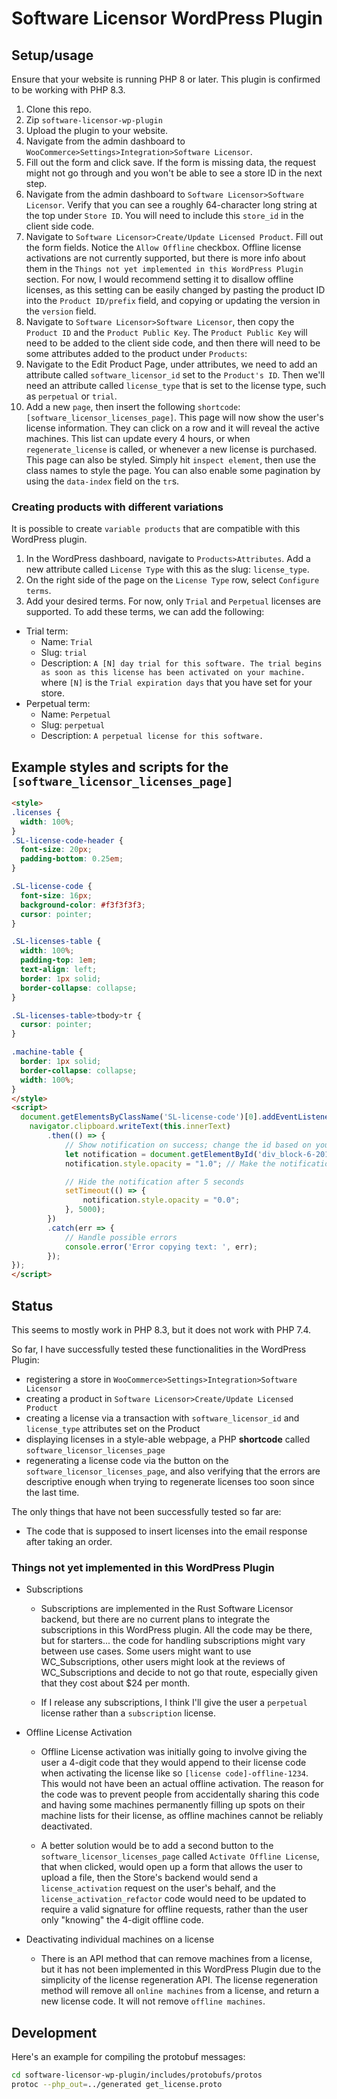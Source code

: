 # Software Licensor WordPress Plugin

## Setup/usage

Ensure that your website is running PHP 8 or later. This plugin is confirmed to be working with PHP 8.3.

1. Clone this repo.
2. Zip `software-licensor-wp-plugin`
3. Upload the plugin to your website.
4. Navigate from the admin dashboard to `WooCommerce>Settings>Integration>Software Licensor`.
5. Fill out the form and click save. If the form is missing data, the request might not go through and you won't be able to see a store ID in the next step.
6. Navigate from the admin dashboard to `Software Licensor>Software Licensor`. Verify that you can see a roughly 64-character long string at the top under `Store ID`. You will need to include this `store_id` in the client side code.
7. Navigate to `Software Licensor>Create/Update Licensed Product`. Fill out the form fields. Notice the `Allow Offline` checkbox. Offline license activations are not currently supported, but there is more info about them in the `Things not yet implemented in this WordPress Plugin` section. For now, I would recommend setting it to disallow offline licenses, as this setting can be easily changed by pasting the product ID into the `Product ID/prefix` field, and copying or updating the version in the `version` field.
8. Navigate to `Software Licensor>Software Licensor`, then copy the `Product ID` and the `Product Public Key`. The `Product Public Key` will need to be added to the client side code, and then there will need to be some attributes added to the product under `Products`:
9. Navigate to the Edit Product Page, under attributes, we need to add an attribute called `software_licensor_id` set to the `Product's ID`. Then we'll need an attribute called `license_type` that is set to the license type, such as `perpetual` or `trial`.
10. Add a new `page`, then insert the following `shortcode`: `[software_licensor_licenses_page]`. This page will now show the user's license information. They can click on a row and it will reveal the active machines. This list can update every 4 hours, or when `regenerate_license` is called, or whenever a new license is purchased. This page can also be styled. Simply hit `inspect element`, then use the class names to style the page. You can also enable some pagination by using the `data-index` field on the `tr`s.

### Creating products with different variations

It is possible to create `variable products` that are compatible with this WordPress plugin.

1. In the WordPress dashboard, navigate to `Products>Attributes`. Add a new attribute called `License Type` with this as the slug: `license_type`.
2. On the right side of the page on the `License Type` row, select `Configure terms`.
3. Add your desired terms. For now, only `Trial` and `Perpetual` licenses are supported. To add these terms, we can add the following:

* Trial term:
  * Name: `Trial`
  * Slug: `trial`
  * Description: `A [N] day trial for this software. The trial begins as soon as this license has been activated on your machine.` where `[N]` is the `Trial expiration days` that you have set for your store.
* Perpetual term:
  * Name: `Perpetual`
  * Slug: `perpetual`
  * Description: `A perpetual license for this software.`

## Example styles and scripts for the `[software_licensor_licenses_page]`
```html
<style>
.licenses {
  width: 100%;
}
.SL-license-code-header {
  font-size: 20px;
  padding-bottom: 0.25em;
}

.SL-license-code {
  font-size: 16px;
  background-color: #f3f3f3f3;
  cursor: pointer;
}

.SL-licenses-table {
  width: 100%;
  padding-top: 1em;
  text-align: left;
  border: 1px solid;
  border-collapse: collapse;
}

.SL-licenses-table>tbody>tr {
  cursor: pointer;
}

.machine-table {
  border: 1px solid;
  border-collapse: collapse;
  width: 100%;
}
</style>
<script>
  document.getElementsByClassName('SL-license-code')[0].addEventListener('click', function() {
    navigator.clipboard.writeText(this.innerText)
        .then(() => {
            // Show notification on success; change the id based on your html
            let notification = document.getElementById('div_block-6-2016');
            notification.style.opacity = "1.0"; // Make the notification visible

            // Hide the notification after 5 seconds
            setTimeout(() => {
                notification.style.opacity = "0.0";
            }, 5000);
        })
        .catch(err => {
            // Handle possible errors
            console.error('Error copying text: ', err);
        });
});
</script>
```
## Status

This seems to mostly work in PHP 8.3, but it does not work with PHP 7.4.

So far, I have successfully tested these functionalities in the WordPress Plugin:
* registering a store in `WooCommerce>Settings>Integration>Software Licensor`
* creating a product in `Software Licensor>Create/Update Licensed Product`
* creating a license via a transaction with `software_licensor_id` and `license_type` attributes set on the Product
* displaying licenses in a style-able webpage, a PHP **shortcode** called `software_licensor_licenses_page`
* regenerating a license code via the button on the `software_licensor_licenses_page`, and also verifying that the errors are descriptive enough when trying to regenerate licenses too soon since the last time.

The only things that have not been successfully tested so far are:
* The code that is supposed to insert licenses into the email response after taking an order.

### Things not yet implemented in this WordPress Plugin

* Subscriptions

  * Subscriptions are implemented in the Rust Software Licensor backend, but there are no current plans to integrate the subscriptions in this WordPress plugin. All the code may be there, but for starters... the code for handling subscriptions might vary between use cases. Some users might want to use WC_Subscriptions, other users might look at the reviews of WC_Subscriptions and decide to not go that route, especially given that they cost about $24 per month.

  * If I release any subscriptions, I think I'll give the user a `perpetual` license rather than a `subscription` license.

* Offline License Activation

  * Offline License activation was initially going to involve giving the user a 4-digit code that they would append to their license code when activating the license like so `[license code]-offline-1234`. This would not have been an actual offline activation. The reason for the code was to prevent people from accidentally sharing this code and having some machines permanently filling up spots on their machine lists for their license, as offline machines cannot be reliably deactivated.

  * A better solution would be to add a second button to the `software_licensor_licenses_page` called `Activate Offline License`, that when clicked, would open up a form that allows the user to upload a file, then the Store's backend would send a `license_activation` request on the user's behalf, and the `license_activation_refactor` code would need to be updated to require a valid signature for offline requests, rather than the user only "knowing" the 4-digit offline code.

* Deactivating individual machines on a license
  
  * There is an API method that can remove machines from a license, but it has not been implemented in this WordPress Plugin due to the simplicity of the license regeneration API. The license regeneration method will remove all `online machines` from a license, and return a new license code. It will not remove `offline machines`.


## Development

Here's an example for compiling the protobuf messages:
```sh
cd software-licensor-wp-plugin/includes/protobufs/protos
protoc --php_out=../generated get_license.proto
```